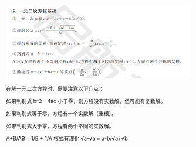 ![Alt text](../image/1691680520495.png)

在解一元二次方程时，需要注意以下几点：

如果判别式 b^2 - 4ac 小于零，则方程没有实数解，但可能有复数解。

如果判别式等于零，方程有一个实数解（重根）。

如果判别式大于零，方程有两个不同的实数解。


A+B/AB  =  1/B + 1/A
根式有理化
√a-√a = a-b/√a+√b
<style>
.page-meta {
    display: none;
}
</style>